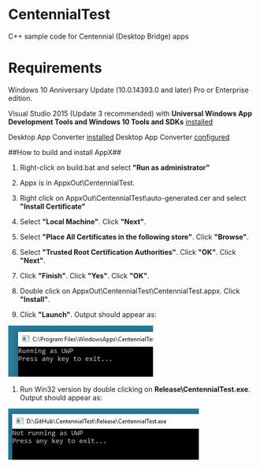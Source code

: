# CentennialTest
C++ sample code for Centennial (Desktop Bridge) apps

# Requirements #

Windows 10 Anniversary Update (10.0.14393.0 and later) Pro or Enterprise edition.

Visual Studio 2015 (Update 3 recommended) with **Universal Windows App Development Tools and Windows 10 Tools and SDKs** [installed](https://msdn.microsoft.com/en-us/library/e2h7fzkw.aspx)

Desktop App Converter [installed](https://www.microsoft.com/en-us/store/p/desktopappconverter/9nblggh4skzw)
Desktop App Converter [configured ](https://msdn.microsoft.com/en-us/windows/uwp/porting/desktop-to-uwp-run-desktop-app-converter)

##How to build and install AppX##

1. Right-click on build.bat and select **"Run as administrator"**

1. Appx is in AppxOut\CentennialTest.

1. Right click on AppxOut\CentennialTest\auto-generated.cer and select **"Install Certificate"**

1. Select **"Local Machine"**. Click **"Next"**.

1. Select **"Place All Certificates in the following store"**. Click **"Browse"**.

1. Select **"Trusted Root Certification Authorities"**. Click **"OK"**.  Click **"Next"**.

1. Click **"Finish"**. Click **"Yes"**. Click **"OK"**.

1. Double click on AppxOut\CentennialTest\CentennialTest.appx. Click **"Install"**.

1. Click **"Launch"**. Output should appear as:

 ![](images/uwp.png "")

1. Run Win32 version by double clicking on **Release\CentennialTest.exe**. Output should appear as:

 ![](images/not-uwp.png "")
